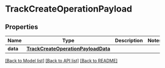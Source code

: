 # TrackCreateOperationPayload

## Properties
Name | Type | Description | Notes
------------ | ------------- | ------------- | -------------
**data** | [**TrackCreateOperationPayloadData**](TrackCreateOperationPayloadData.md) |  | 

[[Back to Model list]](../README.md#documentation-for-models) [[Back to API list]](../README.md#documentation-for-api-endpoints) [[Back to README]](../README.md)


